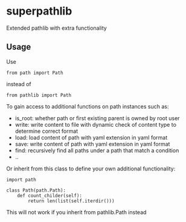 # superpathlib
Extended pathlib with extra functionality

## Usage
Use 

```shell
from path import Path
```
instead of

```shell
from pathlib import Path
```

To gain access to additional functions on path instances such as:
* is_root: whether path or first existing parent is owned by root user
* write: write content to file with dynamic check of content type to determine correct format
* load: load content of path with yaml extension in yaml format
* save: write content of path with yaml extension in yaml format
* find: recursively find all paths under a path that match a condition
* ..

Or inherit from this class to define your own additional functionality:

```shell
import path

class Path(path.Path):
    def count_childer(self):
        return len(list(self.iterdir()))
```

This will not work if you inherit from pathlib.Path instead
